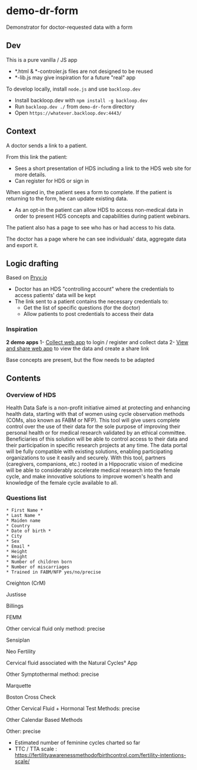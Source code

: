 # demo-dr-form
Demonstrator for doctor-requested data with a form

## Dev 

This is a pure vanilla / JS app 
- *.html & *-controler.js files are not designed to be reused
- *-lib.js may give inspiration for a future "real" app

To develop locally, install `node.js` and use `backloop.dev`
- Install backloop.dev with `npm install -g backloop.dev` 
- Run `backloop.dev ./` from `demo-dr-form` directory
- Open `https://whatever.backloop.dev:4443/` 

## Context

A doctor sends a link to a patient.

From this link the patient:

- Sees a short presentation of HDS including a link to the HDS web site for more details.
- Can register for HDS or sign in

When signed in, the patient sees a form to complete. If the patient is returning to the form, he can update existing data.

- As an opt-in the patient can allow HDS to access non-medical data in order to present HDS concepts and capabilities during patient webinars.

The patient also has a page to see who has or had access to his data.

The doctor has a page where he can see individuals' data, aggregate data and export it.

## Logic drafting

Based on [Pryv.io](https://api.pryv.com)

- Doctor has an HDS "controlling account" where the credentials to access patients' data will be kept 
- The link sent to a patient contains the necessary credentials to:
  - Get the list of specific questions (for the doctor)
  - Allow patients to post credentials to access their data

### Inspiration

**2 demo apps**
1- [Collect web app](https://pryv.github.io/example-apps-web/collect-survey-data/?pryvServiceInfoUrl=https://demo.datasafe.dev/reg/service/info) to login / register and collect data
2- [View and share web app](https://pryv.github.io/example-apps-web/view-and-share/index.html?pryvServiceInfoUrl=https://demo.datasafe.dev/reg/service/info) to view the data and create a share link

Base concepts are present, but the flow needs to be adapted

## Contents

### Overview of HDS

Health Data Safe is a non-profit initiative aimed at protecting and enhancing health data, starting with that of women using cycle observation methods (COMs, also known as FABM or NFP). This tool will give users complete control over the use of their data for the sole purpose of improving their personal health or for medical research validated by an ethical committee. Beneficiaries of this solution will be able to control access to their data and their participation in specific research projects at any time. The data portal will be fully compatible with existing solutions, enabling participating organizations to use it easily and securely. With this tool, partners (caregivers, companions, etc.) rooted in a Hippocratic vision of medicine will be able to considerably accelerate medical research into the female cycle, and make innovative solutions to improve women's health and knowledge of the female cycle available to all.

### Questions list 

    * First Name *
    * Last Name *
    * Maiden name
    * Country
    * Date of birth *
    * City
    * Sex
    * Email *
    * Height
    * Weight
    * Number of children born
    * Number of miscarriages
    * Trained in FABM/NFP yes/no/precise

Creighton (CrM)

Justisse

Billings

FEMM

Other cervical fluid only method: precise

Sensiplan

Neo Fertility

Cervical fluid associated with the Natural Cycles° App

Other Symptothermal method: precise 

Marquette 

Boston Cross Check

Other Cervical Fluid + Hormonal Test Methods: precise

Other Calendar Based Methods

Other: precise 

* Estimated number of feminine cycles charted so far 
* TTC / TTA scale : https://fertilityawarenessmethodofbirthcontrol.com/fertility-intentions-scale/ 
